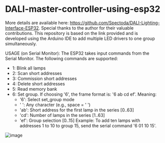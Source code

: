 # DALI-master-controller-using-esp32

More details are available here: https://github.com/Spectoda/DALI-Lighting-Interface-ESP32. Special thanks to the author for their valuable contributions. This repository is based on the link provided and is developed using the Arduino IDE to add multiple LED drivers to one group simultaneously.

USAGE (on Serial Monitor):
The ESP32 takes input commands from the Serial Monitor. The following commands are supported:

- 1: Blink all lamps
- 2: Scan short addresses
- 3: Commission short addresses
- 4: Delete short addresses
- 5: Read memory bank
- 6: Set group. If choosing '6', the frame format is: '6 ab cd ef'. Meaning:
  - '6': Select set_group mode
  - ' ': Any character (e.g., space = ' ')
  - 'ab': Short address for the first lamp in the series [0..63]
  - 'cd': Number of lamps in the series [1..63]
  - 'ef': Group selection [0..15]
Example: To add ten lamps with addresses 1 to 10 to group 15, send the serial command '6 01 10 15'.

![image](https://github.com/user-attachments/assets/0d5119ee-5054-4e6e-8803-19af8c54a970)

